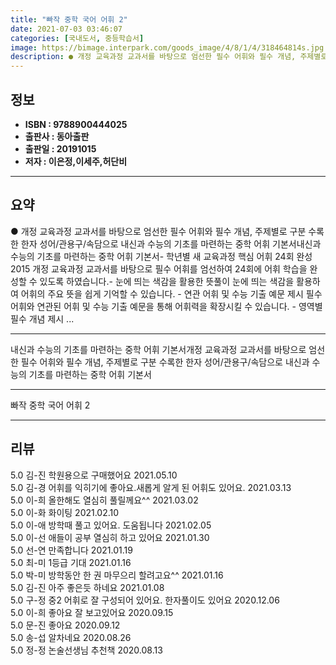 ```yaml
---
title: "빠작 중학 국어 어휘 2"
date: 2021-07-03 03:46:07
categories: [국내도서, 중등학습서]
image: https://bimage.interpark.com/goods_image/4/8/1/4/318464814s.jpg
description: ● 개정 교육과정 교과서를 바탕으로 엄선한 필수 어휘와 필수 개념, 주제별로 구분 수록한 한자 성어/관용구/속담으로 내신과 수능의 기초를 마련하는 중학 어휘 기본서내신과 수능의 기초를 마련하는 중학 어휘 기본서- 학년별 새 교육과정 핵심 어휘 24회 완성 2015 개정 교육과정 교과서
---
```


## **정보**

- **ISBN : 9788900444025**
- **출판사 : 동아출판**
- **출판일 : 20191015**
- **저자 : 이은정,이세주,허단비**

------



## **요약**

●  개정 교육과정 교과서를 바탕으로 엄선한 필수 어휘와 필수 개념, 주제별로 구분 수록한 한자 성어/관용구/속담으로 내신과 수능의 기초를 마련하는 중학 어휘 기본서내신과 수능의 기초를 마련하는 중학 어휘 기본서- 학년별 새 교육과정 핵심 어휘 24회 완성 2015 개정 교육과정 교과서를 바탕으로 필수 어휘를 엄선하여 24회에 어휘 학습을 완성할 수 있도록 하였습니다.- 눈에 띄는 색감을 활용한 뜻풀이 눈에 띄는 색감을 활용하여 어휘의 주요 뜻을 쉽게 기억할 수 있습니다.         - 연관 어휘 및 수능 기출 예문 제시 필수 어휘와 연관된 어휘 및 수능 기출 예문을 통해 어휘력을 확장시킬 수 있습니다.         - 영역별 필수 개념 제시 ...

------

내신과 수능의 기초를 마련하는 중학 어휘 기본서개정 교육과정 교과서를 바탕으로 엄선한 필수 어휘와 필수 개념, 주제별로 구분 수록한 한자 성어/관용구/속담으로 내신과 수능의 기초를 마련하는 중학 어휘 기본서

------


빠작 중학 국어 어휘 2 

------


## **리뷰** 

5.0 김-진 학원용으로 구매했어요 2021.05.10 <br/>5.0 김-경 어휘를 익히기에 좋아요.새롭게 알게 된 어휘도 있어요. 2021.03.13 <br/>5.0 이-희 올한해도 열심히 풀릴께요^^ 2021.03.02 <br/>5.0 이-화 화이팅 2021.02.10 <br/>5.0 이-애 방학때 풀고 있어요. 도움됩니다 2021.02.05 <br/>5.0 이-선 애들이 공부 열심히 하고 있어요 2021.01.30 <br/>5.0 선-연 만족합니다 2021.01.19 <br/>5.0 최-미 1등급 기대  2021.01.16 <br/>5.0 박-미 방학동안 한 권 마무으리 할려고요^^ 2021.01.16 <br/>5.0 김-진 아주 좋은듯 하네요 2021.01.08 <br/>5.0 구-정 중2 어휘로 잘 구성되어 있어요.
한자풀이도 있어요 2020.12.06 <br/>5.0 이-희 좋아요 잘 보고있어요 2020.09.15 <br/>5.0 문-진 좋아요 2020.09.12 <br/>5.0 송-섭 알차네요 2020.08.26 <br/>5.0 정-정 논술선생님 추천책 2020.08.13 <br/>